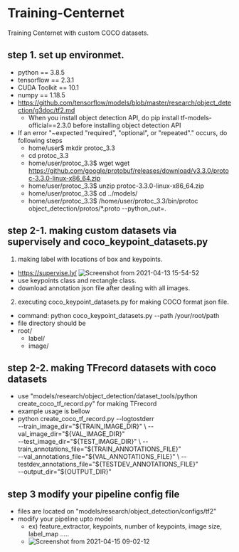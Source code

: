 # Training-Centernet
Training Centernet with custom COCO datasets.

## step 1. set up environmet.
- python == 3.8.5
- tensorflow == 2.3.1
- CUDA Toolkit == 10.1
- numpy == 1.18.5
- https://github.com/tensorflow/models/blob/master/research/object_detection/g3doc/tf2.md
    - When you install object detection API, do pip install tf-models-official==2.3.0 before installing object detection API
- If an error "~expected "required", "optional", or "repeated"." occurs, do following steps
    - home/user$ mkdir protoc_3.3
    - cd protoc_3.3
    - home/user/protoc_3.3$ wget wget https://github.com/google/protobuf/releases/download/v3.3.0/protoc-3.3.0-linux-x86_64.zip
    - home/user/protoc_3.3$ unzip protoc-3.3.0-linux-x86_64.zip
    - home/user/protoc_3.3$ cd ../models/
    - home/user/protoc_3.3$ /home/user/protoc_3.3/bin/protoc object_detection/protos/*.proto --python_out=.

## step 2-1. making custom datasets via supervisely and coco_keypoint_datasets.py
1) making label with locations of box and keypoints.
- https://supervise.ly/
![Screenshot from 2021-04-13 15-54-52](https://user-images.githubusercontent.com/62841284/114509720-d2182500-9c70-11eb-8196-5459212f4a4c.png)
- use keypoints class and rectangle class.
- download annotation json file after dealing with all images.

2) executing coco_keypoint_datasets.py for making COCO format json file.
- command: python coco_keypoint_datasets.py --path /your/root/path
- file directory should be
- root/
    - label/
    - image/

## step 2-2. making TFrecord datasets with coco datasets
- use "models/research/object_detection/dataset_tools/python create_coco_tf_record.py" for making TFrecord
- example usage is bellow
- python create_coco_tf_record.py --logtostderr \
      --train_image_dir="${TRAIN_IMAGE_DIR}" \
      --val_image_dir="${VAL_IMAGE_DIR}" \
      --test_image_dir="${TEST_IMAGE_DIR}" \
      --train_annotations_file="${TRAIN_ANNOTATIONS_FILE}" \
      --val_annotations_file="${VAL_ANNOTATIONS_FILE}" \
      --testdev_annotations_file="${TESTDEV_ANNOTATIONS_FILE}" \
      --output_dir="${OUTPUT_DIR}" 
      
## step 3 modify your pipeline config file 
- files are located on "models/research/object_detection/configs/tf2"
- modify your pipeline upto model
    - ex) feature_extractor, keypoints, number of keypoints, image size, label_map .....
    - ![Screenshot from 2021-04-15 09-02-12](https://user-images.githubusercontent.com/62841284/114795554-c9873200-9dc9-11eb-8c52-d2e1c31bd8e4.png)
 

